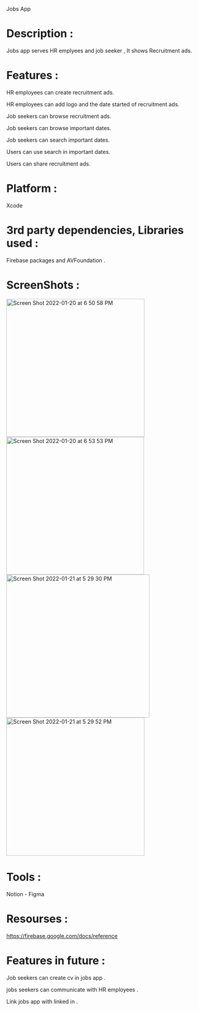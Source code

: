 
Jobs App

# Description :

Jobs app serves HR emplyees and job seeker , It shows Recruitment ads.

# Features :

HR employees can create recruitment ads.

HR employees can add logo and the date started of recruitment ads.

Job seekers can browse recruitment ads.

Job seekers can browse important dates.

Job seekers can search important dates.

Users can use search in important dates.

Users can share recruitment ads.

# Platform :

Xcode

# 3rd party dependencies, Libraries used :

Firebase packages and AVFoundation .

# ScreenShots :


<img width="360" alt="Screen Shot 2022-01-20 at 6 50 58 PM" src="https://user-images.githubusercontent.com/92252816/150381973-5d584aaa-a80f-4fb1-8242-d6d3ba532255.png">

<img width="359" alt="Screen Shot 2022-01-20 at 6 53 53 PM" src="https://user-images.githubusercontent.com/92252816/150381995-1b361692-d8cd-406a-a7e1-3485220f9403.png">


<img width="373" alt="Screen Shot 2022-01-21 at 5 29 30 PM" src="https://user-images.githubusercontent.com/92252816/150544220-bf5844d6-bdaf-4792-9a50-93e12b42e78c.png">

<img width="360" alt="Screen Shot 2022-01-21 at 5 29 52 PM" src="https://user-images.githubusercontent.com/92252816/150544229-c86a6469-40e0-4bdd-b470-a5b0d600c37c.png">



# Tools :

Notion - Figma

# Resourses :

https://firebase.google.com/docs/reference

# Features in future :

Job seekers can create cv in jobs app .

jobs seekers can communicate with HR employees .

Link jobs app with linked in .

